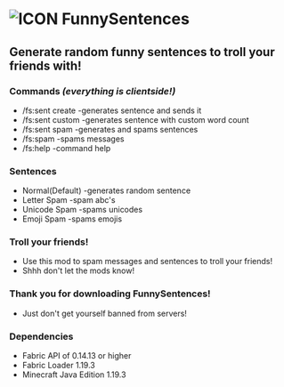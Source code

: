 # ![ICON](/src/main/resources/assets/FunnySentences/icon.png) FunnySentences
Generate random funny sentences to troll your friends with!
--------------------------------------------------------

### Commands *(everything is clientside!)*
- /fs:sent create -generates sentence and sends it
- /fs:sent custom -generates sentence with custom word count
- /fs:sent spam   -generates and spams sentences
- /fs:spam        -spams messages
- /fs:help        -command help

### Sentences
- Normal(Default) -generates random sentence
- Letter Spam -spam abc's
- Unicode Spam -spams unicodes
- Emoji Spam -spams emojis

### Troll your friends!
- Use this mod to spam messages and sentences to troll your friends!
- Shhh don't let the mods know!

### Thank you for downloading FunnySentences!
- Just don't get yourself banned from servers!

### Dependencies
- Fabric API of 0.14.13 or higher
- Fabric Loader 1.19.3 
- Minecraft Java Edition 1.19.3
